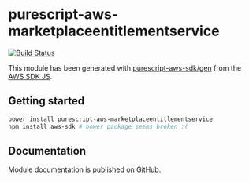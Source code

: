 # purescript-aws-marketplaceentitlementservice

[![Build Status](https://app.wercker.com/status/5909b9e96d1080804b17a28f72f87b6b/s/master)](https://app.wercker.com/project/byKey/5909b9e96d1080804b17a28f72f87b6b)

This module has been generated with [purescript-aws-sdk/gen](https://github.com/purescript-aws-sdk/gen) from the [AWS SDK JS](https://github.com/aws/aws-sdk-js).

## Getting started

```sh
bower install purescript-aws-marketplaceentitlementservice
npm install aws-sdk # bower package seems broken :(
```

## Documentation

Module documentation is [published on GitHub](https://github.com/purescript-aws-sdk/purescript-aws-marketplaceentitlementservice/tree/master/docs).
